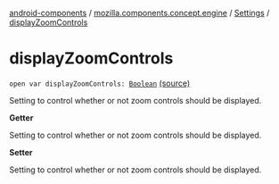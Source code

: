 [android-components](../../index.md) / [mozilla.components.concept.engine](../index.md) / [Settings](index.md) / [displayZoomControls](./display-zoom-controls.md)

# displayZoomControls

`open var displayZoomControls: `[`Boolean`](https://kotlinlang.org/api/latest/jvm/stdlib/kotlin/-boolean/index.html) [(source)](https://github.com/mozilla-mobile/android-components/blob/master/components/concept/engine/src/main/java/mozilla/components/concept/engine/Settings.kt#L67)

Setting to control whether or not zoom controls should be displayed.

**Getter**

Setting to control whether or not zoom controls should be displayed.

**Setter**

Setting to control whether or not zoom controls should be displayed.


